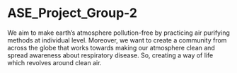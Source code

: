 # ASE_Project_Group-2
We aim to make earth’s atmosphere pollution-free by practicing air purifying methods at individual level. Moreover, we want to create a community from across the globe that works towards making our atmosphere clean and spread awareness about respiratory disease. So, creating a way of life which revolves around clean air.
